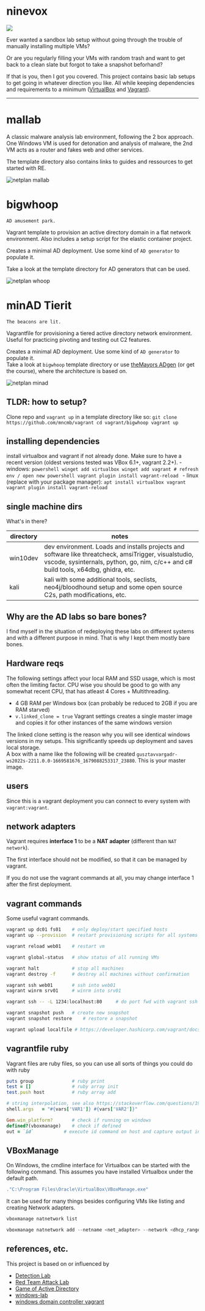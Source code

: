 # ninevox
![](pics/ninevox.jpg)

Ever wanted a sandbox lab setup without going through the trouble of manually installing multiple VMs? 

Or are you regularly filling your VMs with random trash and want to get back to a clean slate but forgot to take a snapshot beforhand?

If that is you, then I got you covered. This project contains basic lab setups to get going in whatever direction you like. 
All while keeping dependencies and requirements to a minimum ([VirtualBox](https://www.virtualbox.org/) and [Vagrant](https://developer.hashicorp.com/vagrant/downloads)).

----


# mallab
A classic malware analysis lab environment, following the 2 box approach.   
One Windows VM is used for detonation and analysis of malware, the 2nd VM acts as a router and fakes web and other services. 

The template directory also contains links to guides and ressources to get started with RE.

![netplan mallab](pics/mallab.jpg)

# bigwhoop
`AD amusement park.`

Vagrant template to provision an active directory domain in a flat network environment. 
Also includes a setup script for the elastic container project.

Creates a minimal AD deployment. Use some kind of `AD generator` to populate it. 

Take a look at the template directory for AD generators that can be used.

![netplan whoop](pics/whoop.jpg)

# minAD Tierit
`The beacons are lit.` 

Vagrantfile for provisioning a tiered active directory network environment. Useful for practicing pivoting and testing out C2 features.   

Creates a minimal AD deployment. Use some kind of `AD generator` to populate it.   
Take a look at `bigwhoop` template directory or use [theMayors ADgen](https://github.com/dievus/ADGenerator) (or get the course), where the architecture is based on.

![netplan minad](pics/minad.jpg)

## TLDR: how to setup?
Clone repo and `vagrant up` in a template directory like so:
    ```
    git clone https://github.com/mncmb/vagrant
    cd vagrant/bigwhoop
    vagrant up
    ```
## installing dependencies
install virtualbox and vagrant if not already done. Make sure to have a recent version (oldest versions tested was VBox 6.1+, vagrant 2.2+).
    - windows:
        ```powershell
        winget add virtualbox
        winget add vagrant
        # refresh env / open new powershell
        vagrant plugin install vagrant-reload
        ```
    - linux (replace with your package manager):
        ```
        apt install virtualbox vagrant
        vagrant plugin install vagrant-reload
        ```

## single machine dirs
What's in there?

| directory | notes |
| ---|---|
| win10dev | dev environment. Loads and installs projects and software like threatcheck, amsiTrigger, visualstudio, vscode, sysinternals, python, go, nim, c/c++ and c# build tools, x64dbg, ghidra, etc.|
| kali | kali with some additional tools, seclists, neo4j/bloodhound setup and some open source C2s, path modifications, etc.|

## Why are the AD labs so bare bones?
I find myself in the situation of redeploying these labs on different systems and with a different purpose in mind. That is why I kept them mostly bare bones.

## Hardware reqs
The following settings affect your local RAM and SSD usage, which is most often the limiting factor. CPU wise you should be good to go with any somewhat recent CPU, that has atleast 4 Cores + Multithreading.

- 4 GB RAM per Windows box (can probably be reduced to 2GB if you are RAM starved)
- `v.linked_clone = true` Vagrant settings creates a single master image and copies it for other instances of the same windows version 

The linked clone setting is the reason why you will see identical windows versions in my setups. This significantly speeds up deployment and saves local storage.   
A box with a name like the following will be created `gusztavvargadr-ws2022s-2211.0.0-1669581676_1679088253317_23880`. This is your master image.

## users
Since this is a vagrant deployment you can connect to every system with `vagrant:vagrant`.   

## network adapters
Vagrant requires __interface 1__ to be a __NAT adapter__ (different than `NAT network`). 

The first interface should not be modified, so that it can be managed by vagrant.   

If you do not use the vagrant commands at all, you may change interface 1 after the first deployment.


## vagrant commands
Some useful vagrant commands.
```bash
vagrant up dc01 fs01    # only deploy/start specified hosts
vagrant up --provision  # restart provisioning scripts for all systems

vagrant reload web01    # restart vm 

vagrant global-status   # show status of all running VMs

vagrant halt            # stop all machines
vagrant destroy -f      # destroy all machines without confirmation

vagrant ssh web01       # ssh into web01
vagrant winrm srv01     # winrm into srv01

vagrant ssh -- -L 1234:localhost:80     # do port fwd with vagrant ssh 

vagrant snapshot push   # create new snapshot
vagrant snapshot restore    # restore a snapshot

vagrant upload localfile # https://developer.hashicorp.com/vagrant/docs/cli/upload
```

## vagrantfile ruby
Vagrant files are ruby files, so you can use all sorts of things you could do with ruby
```ruby
puts group              # ruby print 
test = []               # ruby array init
test.push host          # ruby array add

# string interpolation, see also https://stackoverflow.com/questions/19648088/pass-environment-variables-to-vagrant-shell-provisioner
shell.args   = "#{vars['VAR1']} #{vars['VAR2']}"  

Gem.win_platform?       # check if running on windows
defined?(vboxmanage)    # check if defined
out = `id`           # execute id command on host and capture output in out
```

## VBoxManage
On Windows, the cmdline interface for Virtualbox can be started with the following command. This assumes you have installed Virtualbox under the default path.
```powershell
."C:\Program Files\Oracle\VirtualBox\VBoxManage.exe"
```
It can be used for many things besides configuring VMs like listing and creating Network adapters.
```powershell
vboxmanage natnetwork list 

vboxmanage natnetwork add --netname <net_adapter> --network <dhcp_range> --enable --dhcp on
```

## references, etc.
This project is based on or influenced by
- [Detection Lab](https://github.com/clong/DetectionLab)
- [Red Team Attack Lab](https://github.com/Marshall-Hallenbeck/red_team_attack_lab)
- [Game of Active Directory](https://github.com/Orange-Cyberdefense/GOAD)
- [windows-lab](https://github.com/dbroeglin/windows-lab)
- [windows domain controller vagrant](https://github.com/rgl/windows-domain-controller-vagrant)
